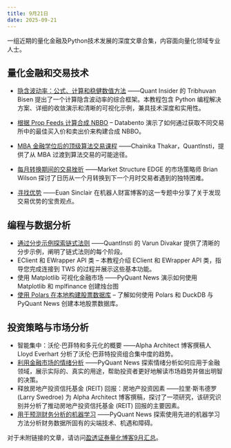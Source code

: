 ```yaml
---
title: 9月21日
date: 2025-09-21
---
```


一组近期的量化金融及Python技术发展的深度文章合集，内容面向量化领域专业人士。  

## 量化金融和交易技术

- [隐含波动率：公式、计算和稳健数值方法](https://www.interactivebrokers.com/campus/ibkr-quant-news/implied-volatility-formulation-computation-and-robust-numerical-methods/) ——Quant Insider 的 Tribhuvan Bisen 提出了一个计算隐含波动率的综合框架。本教程包含 Python 编程解决方案、详细的收敛演示和清晰的可视化示例，兼具技术深度和实用性。
    
- [根据 Prop Feeds 计算合成 NBBO](https://www.interactivebrokers.com/campus/ibkr-quant-news/calculate-synthetic-nbbo-from-prop-feeds/) – Databento 演示了如何通过获取不同交易所中的最佳买入价和卖出价来构建合成 NBBO。
    
- [MBA 金融学位后的顶级算法交易课程](https://www.interactivebrokers.com/campus/ibkr-quant-news/top-algo-trading-courses-after-mba-finance/) ——Chainika Thakar，QuantInsti，提供了从 MBA 过渡到算法交易的可能途径。

- [每月转换期间的交易挫折](https://www.interactivebrokers.com/campus/ibkr-quant-news/trading-setbacks-during-monthly-transitions/) ——Market Structure EDGE 的市场策略师 Brian Wilson 探讨了日历从一个月转换到下一个月时交易者遇到的独特困难。

- [寻找优势](https://www.interactivebrokers.com/campus/ibkr-quant-news/finding-edges/) ——Euan Sinclair 在机器人财富博客的这一专题中分享了关于发现交易优势的宝贵观点。

## 编程与数据分析

- [通过分步示例探索链式法则](https://www.interactivebrokers.com/campus/ibkr-quant-news/ibkr-quant-blog-highlights-from-september-2025/) ——QuantInsti 的 Varun Divakar 提供了清晰的分步示例，阐明了链式法则的每个阶段。
- EClient 和 EWrapper API 类 – 本教程介绍 EClient 和 EWrapper API 类，指导您完成连接到 TWS 的过程并展示这些基本功能。
- 使用 Matplotlib 可视化金融市场 ——PyQuant News 演示如何使用 Matplotlib 和 mplfinance 创建烛台图
- [使用 Polars 在本地构建股票数据库](https://www.interactivebrokers.com/campus/ibkr-quant-news/build-a-stock-database-locally-with-polars/) – 了解如何使用 Polars 和 DuckDB 与 PyQuant News 创建本地股票数据库。

## 投资策略与市场分析

- 智能集中：沃伦·巴菲特和多元化的概要 ——Alpha Architect 博客撰稿人 Lloyd Everhart 分析了沃伦·巴菲特投资组合集中度的趋势。
- [利用金融市场的情绪分析](https://www.interactivebrokers.com/campus/ibkr-quant-news/harnessing-sentiment-analysis-in-financial-markets/) ——PyQuant News 探索情绪分析如何应用于金融领域，展示实际的、真实的用途，帮助投资者更好地解读市场趋势并做出明智的决策。
- 释放房地产投资信托基金 (REIT) 回报：房地产投资因素 ——拉里·斯韦德罗 (Larry Swedroe) 为 Alpha Architect 博客撰稿，探讨了一项研究，该研究识别并分析了推动房地产投资信托基金 (REIT) 回报的主要因素。
- [用于预测财务分析的机器学习](https://www.interactivebrokers.com/campus/ibkr-quant-news/machine-learning-for-predictive-financial-analysis/) ——PyQuant News 探索使用先进的机器学习方法分析财务数据所固有的尖端技术、机遇和障碍。

对于未附链接的文章，请访问[盈透证券量化博客9月汇总](https://www.interactivebrokers.com/campus/ibkr-quant-news/ibkr-quant-blog-highlights-from-september-2025/)。

